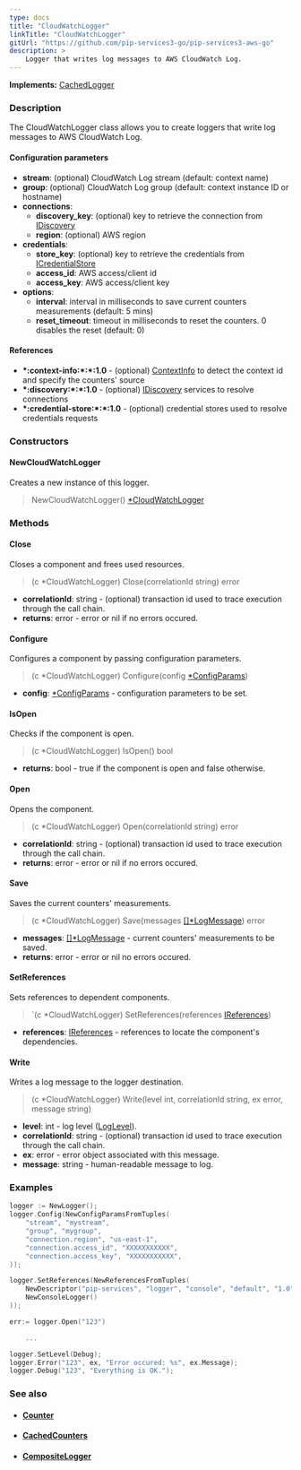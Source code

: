 ```yaml
---
type: docs
title: "CloudWatchLogger"
linkTitle: "CloudWatchLogger"
gitUrl: "https://github.com/pip-services3-go/pip-services3-aws-go"
description: >
    Logger that writes log messages to AWS CloudWatch Log.
---
```


**Implements:** [CachedLogger](../../../components/log/cached_logger)

### Description

The CloudWatchLogger class allows you to create loggers that write log messages to AWS CloudWatch Log.

#### Configuration parameters
 
- **stream**: (optional) CloudWatch Log stream (default: context name)
- **group**: (optional) CloudWatch Log group (default: context instance ID or hostname)
- **connections**:                   
    - **discovery_key**: (optional) key to retrieve the connection from [IDiscovery](../../../components/connect/idiscovery)
    - **region**: (optional) AWS region
- **credentials**:    
    - **store_key**: (optional) key to retrieve the credentials from [ICredentialStore](../../../components/auth/icredential_store)
    - **access_id**: AWS access/client id
    - **access_key**: AWS access/client key
 - **options**:
    - **interval**: interval in milliseconds to save current counters measurements (default: 5 mins)
    - **reset_timeout**: timeout in milliseconds to reset the counters. 0 disables the reset (default: 0)


#### References
- **\*:context-info:\*:\*:1.0** - (optional) [ContextInfo](../../../components/info/context_info) to detect the context id and specify the counters' source
- **\*:discovery:\*:\*:1.0** - (optional) [IDiscovery](../../../components/connect/idiscovery) services to resolve connections
- **\*:credential-store:\*:\*:1.0** - (optional) credential stores used to resolve credentials requests

### Constructors

#### NewCloudWatchLogger
Creates a new instance of this logger.

> NewCloudWatchLogger() [*CloudWatchLogger]()


### Methods

#### Close
Closes a component and frees used resources.

> (c *CloudWatchLogger) Close(correlationId string) error

- **correlationId**: string - (optional) transaction id used to trace execution through the call chain.
- **returns**: error - error or nil if no errors occured.

#### Configure
Configures a component by passing configuration parameters.

> (c *CloudWatchLogger) Configure(config [*ConfigParams](../../../commons/config/config_params))

- **config**: [*ConfigParams](../../../commons/config/config_params) - configuration parameters to be set.


#### IsOpen
Checks if the component is open.

> (c *CloudWatchLogger) IsOpen() bool

- **returns**: bool - true if the component is open and false otherwise.

#### Open
Opens the component.

> (c *CloudWatchLogger) Open(correlationId string) error

- **correlationId**: string - (optional) transaction id used to trace execution through the call chain.
- **returns**: error - error or nil if no errors occured.

#### Save
Saves the current counters' measurements.

> (c *CloudWatchLogger) Save(messages [[]*LogMessage](../../../components/log/log_message)) error

- **messages**: [[]*LogMessage](../../../components/log/log_message) - current counters' measurements to be saved.
- **returns**: error - error or nil no errors occured.

#### SetReferences
Sets references to dependent components.

> `(c *CloudWatchLogger) SetReferences(references [IReferences](../../../commons/refer/ireferences))

- **references**: [IReferences](../../../commons/refer/ireferences) - references to locate the component's dependencies.

#### Write
Writes a log message to the logger destination.

> (c *CloudWatchLogger) Write(level int, correlationId string, ex error, message string)

- **level**: int - log level ([LogLevel](../../../components/log/log_level)).
- **correlationId**: string - (optional) transaction id used to trace execution through the call chain.
- **ex**: error - error object associated with this message.
- **message**: string - human-readable message to log.



### Examples

```go
logger := NewLogger();
logger.Config(NewConfigParamsFromTuples(
    "stream", "mystream",
    "group", "mygroup",
    "connection.region", "us-east-1",
    "connection.access_id", "XXXXXXXXXXX",
    "connection.access_key", "XXXXXXXXXXX",
));

logger.SetReferences(NewReferencesFromTuples(
    NewDescriptor("pip-services", "logger", "console", "default", "1.0"),
    NewConsoleLogger()
));

err:= logger.Open("123")

    ...

logger.SetLevel(Debug);
logger.Error("123", ex, "Error occured: %s", ex.Message);
logger.Debug("123", "Everything is OK.");
```

### See also
- #### [Counter](../../../components/count/counter)
- #### [CachedCounters](../../../components/count/cached_counters)
- #### [CompositeLogger](../../../components/log/composite_logger) 

